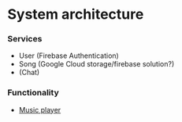 # System architecture

### Services
* User (Firebase Authentication)
* Song (Google Cloud storage/firebase solution?)
* (Chat)

### Functionality
* [Music player](https://pub.dev/packages/flutter_playout)